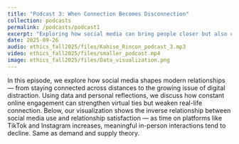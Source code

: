 ```yaml
---
title: "Podcast 3: When Connection Becomes Disconnection"
collection: podcasts
permalink: /podcasts/podcast1
excerpt: "Exploring how social media can bring people closer but also cause distance in real-life relationships"
date: 2025-09-26
audio: ethics_fall2025/files/Kahise_Rincon_podcast_3.mp3
video: ethics_fall2025/files/smaller_podcast.mp4
image: ethics_fall2025/files/Data_visualization.png
---
```

In this episode, we explore how social media shapes modern relationships — from staying connected across distances to the growing issue of digital distraction. Using data and personal reflections, we discuss how constant online engagement can strengthen virtual ties but weaken real-life connection. 
Below, our visualization shows the inverse relationship between social media use and relationship satisfaction — as time on platforms like TikTok and Instagram increases, meaningful in-person interactions tend to decline. Same as demand and supply theory.